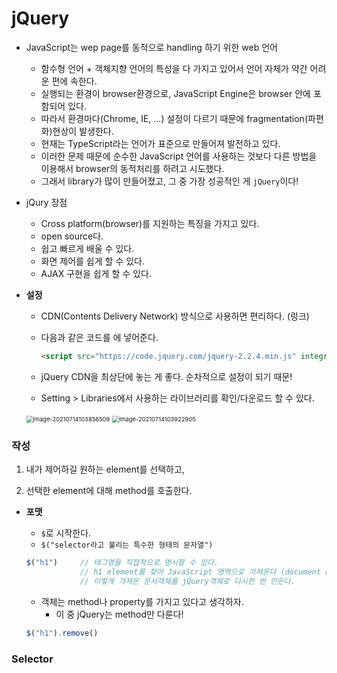 # jQuery



- JavaScript는 wep page를 동적으로 handling 하기 위한 web 언어

  - 함수형 언어 + 객체지향 언어의 특성을 다 가지고 있어서 언어 자체가 약간 어려운 편에 속한다. 
  - 실행되는 환경이 browser환경으로, JavaScript Engine은 browser 안에 포함되어 있다.
  - 따라서 환경마다(Chrome, IE, ...) 설정이 다르기 때문에 fragmentation(파편화)현상이 발생한다. 
  - 현재는 TypeScript라는 언어가 표준으로 만들어져 발전하고 있다.
  - 이러한 문제 때문에 순수한 JavaScript 언어를 사용하는 것보다 다른 방법을 이용해서 browser의 동적처리를 하려고 시도했다.
  - 그래서 library가 많이 만들어졌고, 그 중 가장 성공적인 게 `jQuery`이다!

- jQury 장점

  - Cross platform(browser)를 지원하는 특징을 가지고 있다.
  - open source다. 
  - 쉽고 빠르게 배울 수 있다.
  - 화면 제어를 쉽게 할 수 있다.
  - AJAX 구현을 쉽게 할 수 있다.

- __설정__

  - CDN(Contents Delivery Network) 방식으로 사용하면 편리하다. (링크)

  - 다음과 같은 코드를 <head>에 넣어준다.

    ```html
    <script src="https://code.jquery.com/jquery-2.2.4.min.js" integrity="sha256-BbhdlvQf/xTY9gja0Dq3HiwQF8LaCRTXxZKRutelT44=" crossorigin="anonymous"></script>
    ```

  - jQuery CDN을 최상단에 놓는 게 좋다. 순차적으로 설정이 되기 때문!

  - Setting > Libraries에서 사용하는 라이브러리를 확인/다운로드 할 수 있다.

  <img src="../../../AppData/Roaming/Typora/typora-user-images/image-20210714103856509.png" alt="image-20210714103856509" style="zoom:67%;" />

  <img src="../../../AppData/Roaming/Typora/typora-user-images/image-20210714103922905.png" alt="image-20210714103922905" style="zoom:67%;" />



### 작성

1. 내가 제어하길 원하는 element를 선택하고,

2. 선택한 element에 대해 method를 호출한다.

- __포맷__

  - `$`로 시작한다.
  - `$("selector라고 불리는 특수한 형태의 문자열")` 

  ```javascript
  $("h1")     // 태그명을 직접적으로 명시할 수 있다.
              // h1 element를 찾아 JavaScript 영역으로 가져온다 (document object: 문서객체)
              // 이렇게 가져온 문서객체를 jQuery객체로 다시한 번 만든다.
  ```

  - 객체는 method나 property를 가지고 있다고 생각하자. 
    - 이 중 jQuery는 method만 다룬다!

  ```javascript
  $("h1").remove()
  ```



### Selector



